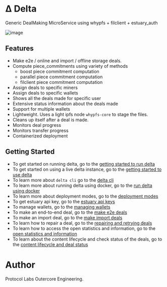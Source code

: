 # Δ Delta
Generic DealMaking MicroService using whypfs + filclient + estuary_auth

![image](https://user-images.githubusercontent.com/4479171/218267752-9a7af133-4e36-4f4c-95da-16b3c7bd73ae.png)

## Features
- Make e2e / online and import / offline storage deals.
- Compute piece_commitments using variety of methods
  - boost piece commitment computation
  - parallel piece commitment computation
  - filclient piece commitment computation
- Assign deals to specific miners
- Assign deals to specific wallets
- Shows all the deals made for specific user
- Extensive status information about the deals made
- Support for multiple wallets
- Lightweight. Uses a light ipfs node `whypfs-core` to stage the files.
- Cleans up itself after a deal is made.
- Monitors deal progress
- Monitors transfer progress
- Containerized deployment

## Getting Started
- To get started on running delta, go to the [getting started to run delta](getting-started-run-delta.md)
- To get started on using a live delta instance, go to the [getting started to use delta](getting-started-use-delta.md)
- To learn more about `delta cli` go to the [delta cli](cli.md)
- To learn more about running delta using docker, go to the [run delta using docker](running-delta-docker.md)
- To learn more about deployment modes, go to the [deployment modes](deployment-modes.md)
- To get estuary api key, go to the [estuary api keys](getting-estuary-api-key.md)
- To manage wallets, go to the [managing wallets](manage-wallets.md)
- To make an end-to-end deal, go to the [make e2e deals](make-e2e-deal.md)
- To make an import deal, go to the [make import deals](make-import-deal.md)
- To learn how to repair a deal, go to the [repairing and retrying deals](repair.md)
- To learn how to access the open statistics and information, go to the [open statistics and information](open-stats-info.md)
- To learn about the content lifecycle and check status of the deals, go to the [content lifecycle and deal status](content-deal-status.md)

# Author
Protocol Labs Outercore Engineering.